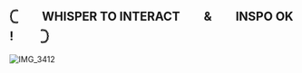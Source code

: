 ## 𓊆　　WHISPER TO INTERACT　　&　　INSPO OK ! 　　𓊇
![IMG_3412](https://github.com/user-attachments/assets/a507fa27-d2c1-4fb7-8d92-e8c72440b4c2)
<!--
**Sokacola/SOKACOLA** is a ✨ _special_ ✨ repository because its `README.md` (this file) appears on your GitHub profile.

Here are some ideas to get you started:

- 🔭 I’m currently working on ...
- 🌱 I’m currently learning ...
- 👯 I’m looking to collaborate on ...
- 🤔 I’m looking for help with ...
- 💬 Ask me about ...
- 📫 How to reach me: ...
- 😄 Pronouns: ...
- ⚡ Fun fact: ...
-->
